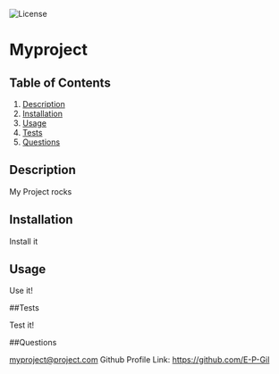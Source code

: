 
  
 ![License](https://img.shields.io/badge/License-MIT-blue.svg)

  # Myproject

  ## Table of Contents 
  1. [Description](#description)
  2. [Installation](#installation)
  3. [Usage](#usage)
  4. [Tests](#tests)
  5. [Questions](#questions)

  ## Description 

  My Project rocks

  ## Installation 

  Install it

  ## Usage

  Use it!

  ##Tests

  Test it! 

  ##Questions 

  myproject@project.com
  Github Profile Link: https://github.com/E-P-Gil
  